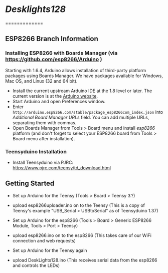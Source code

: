 # _Desklights128_
=============

## ESP8266 Branch Information

### Installing ESP8266 with Boards Manager (via https://github.com/esp8266/Arduino )

Starting with 1.6.4, Arduino allows installation of third-party platform packages using Boards Manager. We have packages available for Windows, Mac OS, and Linux (32 and 64 bit).

- Install the current upstream Arduino IDE at the 1.8 level or later. The current version is at the [Arduino website](http://www.arduino.cc/en/main/software).
- Start Arduino and open Preferences window.
- Enter ```http://arduino.esp8266.com/stable/package_esp8266com_index.json``` into *Additional Board Manager URLs* field. You can add multiple URLs, separating them with commas.
- Open Boards Manager from Tools > Board menu and install *esp8266* platform (and don't forget to select your ESP8266 board from Tools > Board menu after installation).

### Teensyduino Installation
- Install Teensyduino via PJRC: https://www.pjrc.com/teensy/td_download.html


## Getting Started

- Set up Arduino for the Teensy (Tools > Board > Teensy 3.?)
- upload esp8266uploader.ino on to the Teensy (This is a copy of Teensy's example "USB_Serial > USBtoSerial" as of Teensyduino 1.37)

- Set up Arduino for the esp8266 (Tools > Board > Generic ESP8266 Module, Tools > Port > Teensy)
- upload esp8266.ino on to the esp8266 (This takes care of our WiFi connection and web requests)

- Set up Arduino for the Teensy again
- upload DeskLights128.ino (This receives serial data from the esp8266 and controls the LEDs)